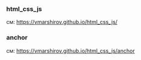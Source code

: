 ### html_css_js

см: https://vmarshirov.github.io/html_css_js/

### anchor

см: https://vmarshirov.github.io/html_css_js/anchor

